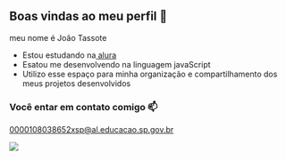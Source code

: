 ## Boas vindas ao meu perfil 💙

meu nome é João Tassote

- Estou estudando na[ alura ](https://www.alura.com.br)
- Esatou me desenvolvendo na linguagem javaScript
-  Utilizo esse espaço para minha organização e compartilhamento dos meus projetos desenvolvidos

  ### Você entar em contato comigo 📫

  0000108038652xsp@al.educacao.sp.gov.br



![](https://media.tenor.com/c0Gf8yttkrUAAAAM/silvio-santos-triciclo.gif)  


